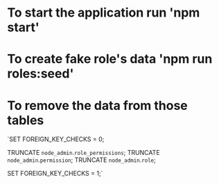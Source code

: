 
# To start the application run 'npm start'
# To create fake role's data 'npm run roles:seed'

# To remove the data from those tables 
`SET FOREIGN_KEY_CHECKS = 0;

TRUNCATE `node_admin`.`role_permissions`;
TRUNCATE `node_admin`.`permission`;
TRUNCATE `node_admin`.`role`;

SET FOREIGN_KEY_CHECKS = 1;`